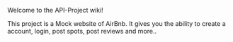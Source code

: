 Welcome to the API-Project wiki!

This project is a Mock website of AirBnb. It gives you the ability to create a account, login, post spots, post reviews and more..